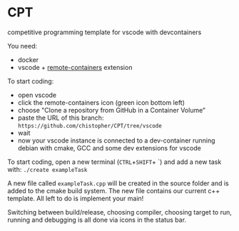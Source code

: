 # CPT
competitive programming template for vscode with devcontainers

You need:
- docker
- vscode + [remote-containers](https://marketplace.visualstudio.com/items?itemName=ms-vscode-remote.remote-containers) extension

To start coding:
- open vscode
- click the remote-containers icon (green icon bottom left)
- choose "Clone a repository from GitHub in a Container Volume"
- paste the URL of this branch: `https://github.com/chistopher/CPT/tree/vscode`
- wait
- now your vscode instance is connected to a dev-container running debian with cmake, GCC and some dev extensions for vscode

To start coding, open a new terminal (`CTRL`+`SHIFT`+ `) and add a new task with:
``./create exampleTask``

A new file called `exampleTask.cpp` will be created in the source folder and is added to the cmake build system.
The new file contains our current c++ template. All left to do is implement your main!

Switching between build/release, choosing compiler, choosing target to run, running and debugging is all done via icons in the status bar.